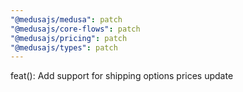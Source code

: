 ```yaml
---
"@medusajs/medusa": patch
"@medusajs/core-flows": patch
"@medusajs/pricing": patch
"@medusajs/types": patch
---
```


feat(): Add support for shipping options prices update
